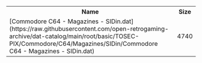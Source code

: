 <table>
<tr><th>Name</th><th>Size</th></tr>
<tr><td>
[Commodore C64 - Magazines - SIDin.dat](https://raw.githubusercontent.com/open-retrogaming-archive/dat-catalog/main/root/basic/TOSEC-PIX/Commodore/C64/Magazines/SIDin/Commodore C64 - Magazines - SIDin.dat)
</td><td>4740</td></tr>
</table>
